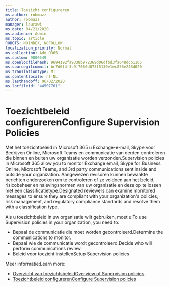 ```yaml
---
title: Toezicht configureren
ms.author: robmazz
author: robmazz
manager: laurawi
ms.date: 04/21/2020
ms.audience: Admin
ms.topic: article
ROBOTS: NOINDEX, NOFOLLOW
localization_priority: Normal
ms.collection: Adm_O365
ms.custom: 9000549
ms.openlocfilehash: 9694192fa9338b972369d06dfbd3fa648dcb1165
ms.sourcegitcommit: bc7d6f4f3c9f7060d073f5130e1ec856e248d020
ms.translationtype: MT
ms.contentlocale: nl-NL
ms.lasthandoff: 06/02/2020
ms.locfileid: "44507761"
---
```

# <a name="configure-supervision-policies"></a><span data-ttu-id="75376-102">Toezichtbeleid configureren</span><span class="sxs-lookup"><span data-stu-id="75376-102">Configure Supervision Policies</span></span>

<span data-ttu-id="75376-103">Met het toezichtbeleid in Microsoft 365 u Exchange-e-mail, Skype voor Bedrijven Online, Microsoft Teams en communicatie van derden controleren die binnen en buiten uw organisatie worden verzonden.</span><span class="sxs-lookup"><span data-stu-id="75376-103">Supervision policies in Microsoft 365 allow you to monitor Exchange email, Skype for Business Online, Microsoft Teams, and 3rd party communications sent inside and outside your organization.</span></span> <span data-ttu-id="75376-104">Aangewezen revisoren kunnen bewaakte berichten onderzoeken om te controleren of ze voldoen aan het beleid, risicobeheer en nalevingsnormen van uw organisatie en deze op te lossen met een classificatietype.</span><span class="sxs-lookup"><span data-stu-id="75376-104">Designated reviewers can examine monitored messages to ensure they are compliant with your organization's policies, risk management, and regulatory compliance standards and resolve them with a classification type.</span></span>

<span data-ttu-id="75376-105">Als u toezichtbeleid in uw organisatie wilt gebruiken, moet u:</span><span class="sxs-lookup"><span data-stu-id="75376-105">To use Supervision policies in your organization, you need to:</span></span>

- <span data-ttu-id="75376-106">Bepaal de communicatie die moet worden gecontroleerd.</span><span class="sxs-lookup"><span data-stu-id="75376-106">Determine the communications to monitor.</span></span>
- <span data-ttu-id="75376-107">Bepaal wie de communicatie wordt gecontroleerd.</span><span class="sxs-lookup"><span data-stu-id="75376-107">Decide who will perform communications review.</span></span>
- <span data-ttu-id="75376-108">Beleid voor toezicht instellen</span><span class="sxs-lookup"><span data-stu-id="75376-108">Setup Supervision policies</span></span>

<span data-ttu-id="75376-109">Meer informatie:</span><span class="sxs-lookup"><span data-stu-id="75376-109">Learn more:</span></span>

- [<span data-ttu-id="75376-110">Overzicht van toezichtsbeleid</span><span class="sxs-lookup"><span data-stu-id="75376-110">Overview of Supervision policies</span></span>](https://docs.microsoft.com/microsoft-365/compliance/supervision-policies)
- [<span data-ttu-id="75376-111">Toezichtbeleid configureren</span><span class="sxs-lookup"><span data-stu-id="75376-111">Configure Supervision policies</span></span>](https://docs.microsoft.com/microsoft-365/compliance/configure-supervision-policies)
